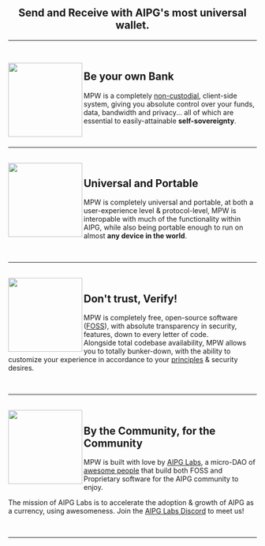 <h2 align="center">
  Send and Receive with AIPG's most universal wallet.
</h2>


---

<br>

<img align="left" src="![paperwallet](https://github.com/AI-Power-Grid/AIPG-Web-Wallet/assets/14795932/8e444bd4-cf94-479a-af14-3b24e07ce988)
" width="150">

## Be your own Bank

MPW is a completely [non-custodial](https://www.bitcoin.com/get-started/custodial-non-custodial-bitcoin-wallets/), client-side system, giving you absolute control over your funds, data, bandwidth and privacy... all of which are essential to easily-attainable **self-sovereignty**.

<br>

---

<br>

<img align="left" src="https://pivx.org/build/images/content/img_pos.png" width="150">

## Universal and Portable

MPW is completely universal and portable, at both a user-experience level & protocol-level, MPW is interopable with much of the functionality within AIPG, while also being portable enough to run on almost **any device in the world**.

<br>

---

<br>

<img align="left" src="https://pivx.org/build/images/content/img_privacy.png" width="150">

## Don't trust, Verify!

MPW is completely free, open-source software ([FOSS](https://en.wikipedia.org/wiki/Free_and_open-source_software)), with absolute transparency in security, features, down to every letter of code.<br>
Alongside total codebase availability, MPW allows you to totally bunker-down, with the ability to customize your experience in accordance to your [principles](https://en.wikipedia.org/wiki/Free_and_open-source_software#Four_essential_freedoms_of_Free_Software) & security desires.

<br>

---

<br>

<img align="left" src="https://pivx.org/build/images/content/img_slider_bars.png" width="150">

## By the Community, for the Community

MPW is built with love by [AIPG Labs](https://github.com/AIPowerGrid), a micro-DAO of [awesome people](https://github.com/AIPowerGrid) that build both FOSS and Proprietary software for the AIPG community to enjoy.

The mission of AIPG Labs is to accelerate the adoption & growth of AIPG as a currency, using awesomeness. Join the [AIPG Labs Discord](https://discord.gg/qguaFtDR) to meet us!

<br>

---
